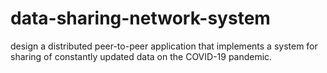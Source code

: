 # data-sharing-network-system
design a distributed peer-to-peer application that implements a system for sharing of constantly updated data on the COVID-19 pandemic.
